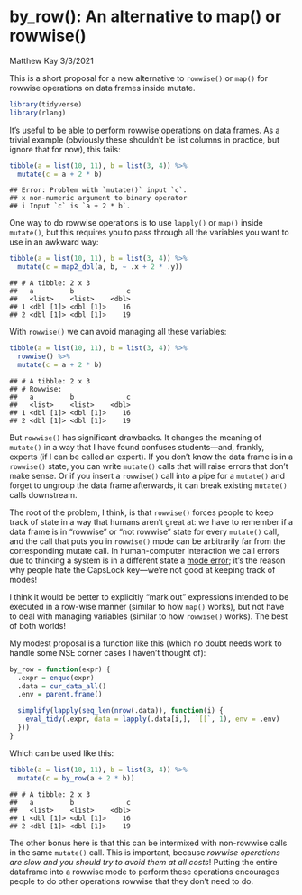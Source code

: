 by\_row(): An alternative to map() or rowwise()
================
Matthew Kay
3/3/2021

This is a short proposal for a new alternative to `rowwise()` or `map()`
for rowwise operations on data frames inside mutate.

``` r
library(tidyverse)
library(rlang)
```

It’s useful to be able to perform rowwise operations on data frames. As
a trivial example (obviously these shouldn’t be list columns in
practice, but ignore that for now), this fails:

``` r
tibble(a = list(10, 11), b = list(3, 4)) %>%
  mutate(c = a + 2 * b)
```

    ## Error: Problem with `mutate()` input `c`.
    ## x non-numeric argument to binary operator
    ## i Input `c` is `a + 2 * b`.

One way to do rowwise operations is to use `lapply()` or `map()` inside
`mutate()`, but this requires you to pass through all the variables you
want to use in an awkward way:

``` r
tibble(a = list(10, 11), b = list(3, 4)) %>%
  mutate(c = map2_dbl(a, b, ~ .x + 2 * .y))
```

    ## # A tibble: 2 x 3
    ##   a         b             c
    ##   <list>    <list>    <dbl>
    ## 1 <dbl [1]> <dbl [1]>    16
    ## 2 <dbl [1]> <dbl [1]>    19

With `rowwise()` we can avoid managing all these variables:

``` r
tibble(a = list(10, 11), b = list(3, 4)) %>%
  rowwise() %>%
  mutate(c = a + 2 * b)
```

    ## # A tibble: 2 x 3
    ## # Rowwise: 
    ##   a         b             c
    ##   <list>    <list>    <dbl>
    ## 1 <dbl [1]> <dbl [1]>    16
    ## 2 <dbl [1]> <dbl [1]>    19

But `rowwise()` has significant drawbacks. It changes the meaning of
`mutate()` in a way that I have found confuses students—and, frankly,
experts (if I can be called an expert). If you don’t know the data frame
is in a `rowwise()` state, you can write `mutate()` calls that will
raise errors that don’t make sense. Or if you insert a `rowwise()` call
into a pipe for a `mutate()` and forget to ungroup the data frame
afterwards, it can break existing `mutate()` calls downstream.

The root of the problem, I think, is that `rowwise()` forces people to
keep track of state in a way that humans aren’t great at: we have to
remember if a data frame is in “rowwise” or “not rowwise” state for
every `mutate()` call, and the call that puts you in `rowwise()` mode
can be arbitrarily far from the corresponding mutate call. In
human-computer interaction we call errors due to thinking a system is in
a different state a [mode
error](https://en.wikipedia.org/wiki/Mode_(user_interface)#Mode_errors);
it’s the reason why people hate the CapsLock key—we’re not good at
keeping track of modes!

I think it would be better to explicitly “mark out” expressions intended
to be executed in a row-wise manner (similar to how `map()` works), but
not have to deal with managing variables (similar to how `rowwise()`
works). The best of both worlds!

My modest proposal is a function like this (which no doubt needs work to
handle some NSE corner cases I haven’t thought of):

``` r
by_row = function(expr) {
  .expr = enquo(expr)
  .data = cur_data_all()
  .env = parent.frame()

  simplify(lapply(seq_len(nrow(.data)), function(i) {
    eval_tidy(.expr, data = lapply(.data[i,], `[[`, 1), env = .env)
  }))
}
```

Which can be used like this:

``` r
tibble(a = list(10, 11), b = list(3, 4)) %>%
  mutate(c = by_row(a + 2 * b))
```

    ## # A tibble: 2 x 3
    ##   a         b             c
    ##   <list>    <list>    <dbl>
    ## 1 <dbl [1]> <dbl [1]>    16
    ## 2 <dbl [1]> <dbl [1]>    19

The other bonus here is that this can be intermixed with non-rowwise
calls in the same `mutate()` call. This is important, because *rowwise
operations are slow and you should try to avoid them at all costs*!
Putting the entire dataframe into a rowwise mode to perform these
operations encourages people to do other operations rowwise that they
don’t need to do.
